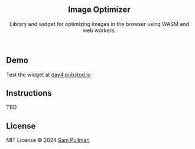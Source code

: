 <h2 align='center'>Image Optimizer</h2>

<p align='center'>Library and widget for optimizing images in the browser using WASM and web workers.</p>

<br>

## Demo

Test the widget at [day4.pubstud.io](https://day4.pubstud.io)

## Instructions

TBD

## License

MIT License © 2024 [Sam Pullman](https://github.com/sampullman)
